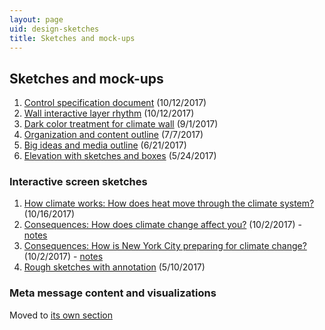 ```yaml
---
layout: page
uid: design-sketches
title: Sketches and mock-ups
---
```


## Sketches and mock-ups

1. [Control specification document](../assets/docs/HoPE_wall_control_specifications.pdf) (10/12/2017)
1. [Wall interactive layer rhythm](../assets/wall_rhythm.png) (10/12/2017)
1. [Dark color treatment for climate wall](../assets/HoPE_CC_Display_2017-09-01.pdf) (9/1/2017)
1. [Organization and content outline](../assets/climate_wall_content_presentation_2017-07-17.pdf) (7/7/2017)
1. [Big ideas and media outline](../assets/hope_wall_media_outline.pdf) (6/21/2017)
1. [Elevation with sketches and boxes](https://s3.amazonaws.com/brianfoo-amnh/HoPE_CC_IAbox-elevation_5-24-17.pdf) (5/24/2017)

### Interactive screen sketches

1. [How climate works: How does heat move through the climate system?](../assets/prototypes/heat_system.pdf) (10/16/2017)
1. [Consequences: How does climate change affect you?](../assets/prototypes/impact_people.jpg) (10/2/2017) - [notes](../assets/prototypes/impact_people_notes.jpg)
1. [Consequences: How is New York City preparing for climate change?](../assets/prototypes/mitigation.jpg) (10/2/2017) - [notes](../assets/prototypes/mitigation_notes.jpg)
1. [Rough sketches with annotation](https://s3.amazonaws.com/brianfoo-amnh/hope_sketches_2017-05-10.pdf) (5/10/2017)

### Meta message content and visualizations

Moved to [its own section](meta.html)
